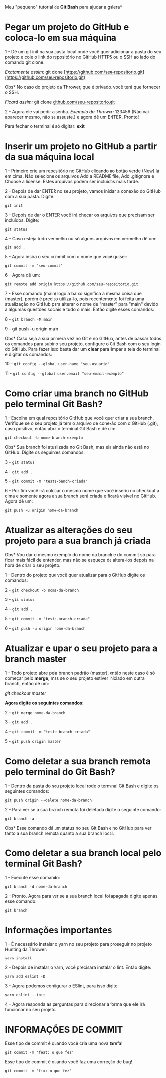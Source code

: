 Meu "pequeno" tutorial de __Git Bash__ para ajudar a galera*

# Pegar um projeto do GitHub e coloca-lo em sua máquina

1 - Dê um git init na sua pasta local onde você quer adicionar a pasta do seu projeto e cole o link do repositório no GitHub HTTPS ou o SSH ao lado do comando git clone. 

_Exatamente assim:_ git clone [https://github.com/seu-repositorio.git](https://github.com/seu-repositorio.git)

Obs* No caso do projeto da Thrower, que é privado, você terá que fornecer o SSH.

_Ficará assim:_ git clone [github.com/seu-repositorio.git](github.com/seu-repositorio.git)

2 - Agora ele vai pedir a senha. _Exemplo da Thrower:_ 123456 (Não vai aparecer mesmo, não se assuste.)
e agora dê um ENTER. Pronto! 

Para fechar o terminal é só digitar: __exit__

# Inserir um projeto no GitHub a partir da sua máquina local

1 - Primeiro crie um repositório no GitHub clicando no botão verde (New) lá em cima. Não selecione os arquivos Add a README file, Add .gitignore e Choose a license. Estes arquivos podem ser incluídos mais tarde.

2 - Depois de dar ENTER no seu projeto, vamos iniciar a conexão do GitHub com a sua pasta. Digite:
```
git init
```

3 - Depois de dar o ENTER você irá checar os arquivos que precisam ser incluídos. Digite:
```
git status
```
4 - Caso esteja tudo vermelho ou só alguns arquivos em vermelho dê um:
```
git add .
```
5 - Agora insira o seu commit com o nome que você quiser:
```
git commit -m "seu-commit"
```
6 - Agora dê um:

```git remote add origin https://github.com/seu-repositorio.git```

7 - Esse comando (main) logo a baixo significa a mesma coisa que (master),
porém é preciso utiliza-lo, pois recentemente foi feita uma atualização no GitHub para alterar o nome de "master" para "main" devido a algumas questões sociais e tudo o mais. Então digite esses comandos:

8 - ```git branch -M main```

9 - git push -u origin main

Obs* Caso seja a sua primera vez no Git e no GitHub, antes de passar todos os comandos para subir o seu projeto, configure o Git Bash com o seu
login do GitHub. Para fazer isso basta dar um __clear__ para limpar a tela do terminal e digitar os comandos:

10 - ```git config --global user.name "seu-usuario"```

11 - ```git config --global user.email "seu-email-exemplo"```

# Como criar uma branch no GitHub pelo terminal Git Bash?

1 - Escolha em qual repositório GitHub que você quer criar a sua branch.
Verifique se o seu projeto já tem o arquivo de conexão com o GitHub (.git),
caso positivo, então abra o terminal Git Bash e dê um:
```
git checkout -b nome-branch-exemplo
```
Obs* Sua branch foi atualizada no Git Bash, mas ela ainda não está no GitHub.
Digite os seguintes comandos:

3 - ```git status```

4 - ```git add .```

5 - ```git commit -m "teste-banch-criada"```

6 - Por fim você irá colocar o mesmo nome que você inseriu no checkout a cima e somente agora a sua branch será criada e ficará visível no GitHub. Agora dê um:

```
git push -u origin nome-da-branch
```

# Atualizar as alterações do seu projeto para a sua branch já criada

Obs* Vou dar o mesmo exemplo do nome da branch e do commit só para ficar mais fácil de entender, mas não se esqueça de altera-los depois na hora de criar o seu projeto.

1 - Dentro do projeto que você quer atualizar para o GitHub digite os comandos:

2 - ```git checkout -b nome-da-branch```

3 - ```git status```

4 - ```git add .```

5 - ```git commit -m "teste-branch-criada"```

6 - ```git push -u origin nome-da-branch```

# Atualizar e upar o seu projeto para a branch master

1 - Todo projeto abre pela branch padrão (master), então neste caso é só começar pelo __merge__, mas se o seu projeto estiver iniciado em outra branch, então dê um:

_git checkout master_

__Agora digite os seguintes comandos:__

2 - ```git merge nome-da-branch```

3 - ```git add .```

4 - ```git commit -m "teste-branch-criada"```

5 - ```git push origin master```

# Como deletar a sua branch remota pelo terminal do Git Bash?

1 - Dentro da pasta do seu projeto local rode o terminal Git Bash e digite os seguintes comandos:
```
git push origin --delete nome-da-branch
```
2 - Para ver se a sua branch remota foi deletada digite o seguinte comando:
```
git branch -a
```
Obs* Esse comando dá um status no seu Git Bash e no GitHub para ver tanto a sua branch remota quanto a sua branch local.

# Como deletar a sua branch local pelo terminal Git Bash?

1 - Execute esse comando:
```
git branch -d nome-da-branch
```
2 - Pronto. Agora para ver se a sua branch local foi apagada digite apenas esse comando:
```
git branch
```
# Informações importantes

1 - É necessário instalar o yarn no seu projeto para proseguir no projeto Hunting da Thrower:
```
yarn install
```
2 - Depois de instalar o yarn, você precisará instalar o lint. Então digite:
```
yarn add eslint -D
```
3 - Agora podemos configurar o ESlint, para isso digite:
```
yarn eslint --init
```
4 - Agora responda as perguntas para direcionar a forma que ele irá funcionar no seu projeto.

# INFORMAÇÕES DE COMMIT

Esse tipo de commit é quando você cria uma nova tarefa!
```
git commit -m 'feat: o que fez'
```
Esse tipo de commit é quando você faz uma correção de bug!
```
git commit -m 'fix: o que fez'
```